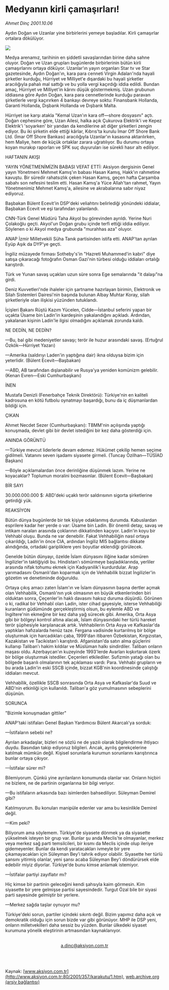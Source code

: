# Medyanın kirli çamaşırları!

*Ahmet Dinç 2001.10.06*

<div>
 <p class="spot">
  Aydın Doğan ve Uzanlar yine birbirlerini yemeye başladılar. Kirli çamaşırlar ortalara dökülüyor.
 </p>
 <p class="metin">
 </p>
 <img border="0" src="/web/20011223235959im_/http://www.aksiyon.com.tr/2001/357/resimler/medya.jpg"/>
 <p class="metin">
  Medya arenamız, tarihinin en şiddetli savaşlarından birine daha sahne oluyor. Doğan ve Uzan grupları bugünlerde birbirlerinin bütün kirli çamaşırlarını ortaya döküyor. Uzanlar'ın yayın organları Star tv ve Star gazetesinde, Aydın Doğan'ın, kara para cenneti Virgin Adaları'nda hayali şirketler kurduğu, Hürriyet ve Milliyet'e dışardaki bu hayali şirketler aracılığıyla pahalı mal sattığı ve bu yolla vergi kaçırdığı iddia edildi. Bundan amaç, Hürriyet ve Milliyet'in kârını düşük göstermekmiş. Uzan grubunun iddiasına göre Aydın Doğan, kara para cennetlerinde kurduğu paravan şirketlerle vergi kaçırırken 4 bankayı devreye soktu: Finansbank Hollanda, Garanti Hollanda, Dışbank Hollanda ve Dışbank Malta.
 </p>
 <p class="metin">
  Hürriyet ise karşı atakla "Kemal Uzan'ın kara off—shore dosyasını" açtı. Doğan cephesine göre, Uzan Ailesi, halka açık Çukurova Elektrik'i ve Kepez Elektrik'i 'soyarken' bir yandan da kendilerine ait diğer şirketleri zengin ediyor. Bu iki şirketin elde ettiği kârlar, Kıbrıs'ta kurulu İmar Off Shore Bank Ltd. (İmar Off Shore Bankası) aracılığıyla Uzanlar'ın kasasına aktarılırken, hem Maliye, hem de küçük ortaklar zarara uğratılıyor. Bu durumu ortaya koyan murakıp raporları ve SPK suç duyuruları ise sürekli hasır altı ediliyor.
 </p>
 <p class="metin">
 </p>
 <p class="arabaslik">
  HAFTANIN AKIŞI
 </p>
 <p class="metin">
  YAYIN YÖNETMENİMİZİN BABASI VEFAT ETTİ: Aksiyon dergisinin Genel yayın Yönetmeni Mehmet Kamış'ın babası Hasan Kamış, Hakk'ın rahmetine kavuştu. Bir süredir rahatsızlık çeken Hasan Kamış, geçen hafta Çarşamba sabahı son nefesini teslim etti. Hasan Kamış'a Yüce Allah'tan rahmet, Yayın Yönetmenimiz Mehmet Kamış'a, ailesine ve akrabalarına sabır niyaz ediyoruz.
 </p>
 <p class="metin">
 </p>
 <p class="arabaslik">
  Başbakan Bülent Ecevit'in DSP'deki veliahtını belirlediği yönündeki iddialar, Başbakan Ecevit ve eşi tarafından yalanlandı.
 </p>
 <p class="metin">
  CNN-Türk Genel Müdürü Taha Akyol bu görevinden ayrıldı. Yerine Nuri Çolakoğlu geçti. Akyol'un Doğan grubu içinde terfi ettiği iddia ediliyor. Söylenen o ki Akyol medya grubunda "murahhas aza" oluyor.
 </p>
 <p class="metin">
  ANAP İzmir Milletvekili Süha Tanık partisinden istifa etti. ANAP'tan ayrılan Eyüp Aşık da DYP'ye geçti.
 </p>
 <p class="metin">
  İngiliz müzayede firması Sotheby's'in "Hazreti Muhammed'in kabri" diye satışa çıkaracağı fotoğrafın Osman Gazi'nin türbesi olduğu iddiaları ortalığı karıştırdı.
 </p>
 <p class="metin">
  Türk ve Yunan savaş uçakları uzun süre sonra Ege semalarında "it dalaşı"na girdi.
 </p>
 <p class="metin">
  Deniz Kuvvetleri'nde ihaleler için şartname hazırlayan birimin, Elektronik ve Silah Sistemleri Dairesi'nin başında bulunan Albay Muhtar Koray, silah şirketleriyle olan ilişkisi yüzünden tutuklandı.
 </p>
 <p class="metin">
  İçişleri Bakanı Rüştü Kazım Yücelen, Cidde—İstanbul seferini yapan bir uçakta Üsame bin Ladin'in kardeşinin yakalandığını açıkladı. Ardından, yakalanan kişinin Ladin'le ilgisi olmadığını açıklamak zorunda kaldı.
 </p>
 <p class="metin">
 </p>
 <p class="arabaslik">
  NE DEDİN, NE DEDİN?
 </p>
 <p class="metin">
  —Bu, bal gibi medeniyetler savaşı; terör ile huzur arasındaki savaş. (Ertuğrul Özkök—Hürriyet Yazarı)
 </p>
 <p class="metin">
  —Amerika (saldırıyı Laden'in yaptığına dair) ikna olduysa bizim için yeterlidir. (Bülent Ecevit—Başbakan)
 </p>
 <p class="metin">
  —ABD, AB tarafından dışlanabilir ve Rusya'ya yeniden komünizm gelebilir. (Kenan Evren—Eski Cumhurbaşkanı)
 </p>
 <p class="metin">
 </p>
 <p class="arabaslik">
  İNEN
 </p>
 <p class="metin">
  Mustafa Denizli (Fenerbahçe Teknik Direktörü): Türkiye'nin en kaliteli kadrosuna en kötü futbolu oynatmayı başardığı, bunu da iç düşmanlardan bildiği için.
 </p>
 <p class="metin">
 </p>
 <p class="arabaslik">
  ÇIKAN
 </p>
 <p class="metin">
  Ahmet Necdet Sezer (Cumhurbaşkanı): TBMM'nin açılışında yaptığı konuşmada, devlet gibi bir devlet istediğini bir kez daha gösterdiği için.
 </p>
 <p class="metin">
 </p>
 <p class="arabaslik">
  ANINDA GÖRÜNTÜ
 </p>
 <p class="metin">
  —Türkiye mevcut liderlerle devam edemez. Hükümet çekilip hemen seçime gidilmeli. Vatanını seven işadamı siyasete girmeli. (Tuncay Özilhan—TÜSİAD Başkanı)
 </p>
 <p class="metin">
  —Böyle açıklamalardan önce derinliğine düşünmek lazım. Yerine ne koyacaklar? Toplumun moralini bozmasınlar. (Bülent Ecevit—Başbakan)
 </p>
 <p class="metin">
 </p>
 <p class="arabaslik">
  BİR SAYI
 </p>
 <p class="metin">
  30.000.000.000 $: ABD'deki uçaklı terör saldırısının sigorta şirketlerine getirdiği yük.
 </p>
 <p class="metin">
 </p>
 <p class="arabaslik">
  REAKSİYON
 </p>
 <p class="metin">
  Bütün dünya bugünlerde bir tek kişiye odaklanmış durumda. Kabuslardan esprilere kadar her yerde o var: Üsame bin Ladin. Bir önemli detay, savaş ve intikam naraları arasında çoklarının dikkatinden kaçıyor. Ladin'in koyu bir Vehhabî oluşu. Bunda ne var denebilir. Fakat Vehhabiliğin nasıl ortaya çıkarıldığı, Ladin'in önce CIA, ardından İngiliz MI5 bağlantısı dikkate alındığında, ortadaki garipliklere yeni boyutlar eklendiği görülecek.
 </p>
 <p class="metin">
  Genelde bütün dünyayı, özelde İslam dünyasını iliğine kadar sömüren İngilizler'in taktiğiyidi bu. Hindistan'ı sömürmeye başladıklarında, yerliler arasında nifak tohumu ekmek için Kadıyanilik'i kurdurdular. Arap yarımadasını Osmanlı'dan koparmak için de Vehhabilik bizzat İngilizler'in gözetim ve denetiminde doğuruldu.
 </p>
 <p class="metin">
  Ortaya çıkış amacı zaten İslam'ın ve İslam dünyasının başına dertler açmak olan Vehhabilik, Osmanlı'nın yok olmasının en büyük etkenlerinden biri olduktan sonra, Çeçenler'in haklı davasını haksız duruma düşürdü. Görünen o ki, radikal bir Vehhabî olan Ladin, ister cihad gayesiyle, isterse Vehhabiliği kuranların güdümünde gerçekleştirmiş olsun, bu eylemle ABD ve İngiltere'nin ekmeğine bir kez daha yağ sürecek gibi. Amerika, Orta Asya gibi bir bölgeyi kontrol altına alacak, İslam dünyasındaki her türlü hareket terör şüphesiyle karşılanacak artık. Vehhabilerin Orta Asya ve Kafkaslar'da yaptıkları hafızalarda henüz taze. Fergana vadisinde kurtarılmış bir bölge oluşturmak için harcadıkları çaba, 1999'dan itibaren Özbekistan, Kırgızıstan, Kazakistan ve Tacikistan'ı karıştırdı. Afganistan'da satın alma güçlerini kullanıp Taliban'ı hakim kıldılar ve Müslüman halkı sindirdiler. Taliban onların maşası oldu. Azerbaycan'ın kuzeyinde 1993'lerde Avarları kışkırtarak özerk bir bölge oluşturmak istediler. Çeçenleri etkilediler. Sufizmin yatağı olan bu bölgede başarılı olmalarının tek açıklaması vardı: Para. Vehhabi grupların ve bu arada Ladin'in eski SSCB içinde, bizzat KGB'nin koordinesinde çalıştığı iddiaları mevcut.
 </p>
 <p class="metin">
  Vehhabîlik, özellikle SSCB sonrasında Orta Asya ve Kafkaslar'da Suud ve ABD'nin etkinliği için kullanıldı. Taliban'a göz yumulmasının sebeplerini düşünün.
 </p>
 <p class="metin">
 </p>
 <p class="arabaslik">
  SORUNCA
 </p>
 <p class="metin">
  "Bizimle konuşmadan gittiler"
 </p>
 <p class="metin">
  ANAP'taki istifaları Genel Başkan Yardımcısı Bülent Akarcalı'ya sorduk:
 </p>
 <p class="metin">
  —İstifaların sebebi ne?
 </p>
 <p class="metin">
  Ayrılan arkadaşlar, bizleri ne sözlü ne de yazılı olarak bilgilendirme ihtiyacı duydu. Basından takip ediyoruz bilgileri. Ancak, ayrılış gerekçelerine katılmak mümkün değil. Kişisel sorunlarla kurumun sorunlarını karıştırınca bunlar ortaya çıkıyor.
 </p>
 <p class="metin">
  —İstifalar sürer mi?
 </p>
 <p class="metin">
  Bilemiyorum. Çünkü yine ayrılanların konumunda olanlar var. Onların hiçbiri ne bizlere, ne de partinin organlarına bir bilgi veriyor.
 </p>
 <p class="metin">
  —Bu istifaların arkasında bazı isimlerden bahsediliyor. Süleyman Demirel gibi?
 </p>
 <p class="metin">
  Katılmıyorum. Bu konuları manipüle edenler var ama bu kesinlikle Demirel değil.
 </p>
 <p class="metin">
  —Kim peki?
 </p>
 <p class="metin">
  Biliyorum ama söylemem. Türkiye'de siyasete dönmek ya da siyasette yükselmek isteyen bir grup var. Bunlar şu anda Meclis'te olmayanlar, merkez veya merkez sağ parti temsilcileri, bir kısmı da Meclis içinde olup ileriye gidemeyenler. Bunlar da kendi yaratacakları ivmeyle bir yere çıkamayacakları için Süleyman Bey'i tahrik ediyor olabilir. Siyasette her türlü şansını yitirmiş olanlar, yeni şansı acaba Süleyman Bey'i döndürürsek elde edebilir miyiz diyorlar. Türkiye'de bunu kimse anlamak istemiyor.
 </p>
 <p class="metin">
  —İstifalar partiyi zayıflatır mı?
 </p>
 <p class="metin">
  Hiç kimse bir partinin geleceğini kendi şahsıyla kaim görmesin. Kim siyasette bir yere gelmişse partisi sayesindedir. Turgut Özal bile bir siyasi parti sayesinde gelmiştir bir yerlere.
 </p>
 <p class="metin">
  —Merkez sağda taşlar oynuyor mu?
 </p>
 <p class="metin">
  Türkiye'deki sorun, partiler içindeki sıkıntı değil. Bizim yapımız daha açık ve demokratik olduğu için sorun bizde var gibi görünüyor. MHP ile DSP yeni, onların milletvekilleri daha sessiz bu yüzden. Bunlar ülkedeki siyaset kurumuna yönelik eleştirinin artmasından kaynaklanıyor.
 </p>
 <br/>
 <center>
  <a class="anaorta" href="http://web.archive.org/web/20011223235959/mailto:a.dinc@aksiyon.com.tr">
   a.dinc@aksiyon.com.tr
  </a>
 </center>
 <br/>
 <br/>
 <br/>
</div>

Kaynak: [www.aksiyon.com.tr](http://www.aksiyon.com.tr:80/2001/357/karakutu/1.htm), [web.archive.org (arşiv bağlantısı)](http://web.archive.org/web/20011223235959/http://www.aksiyon.com.tr:80/2001/357/karakutu/1.htm)
